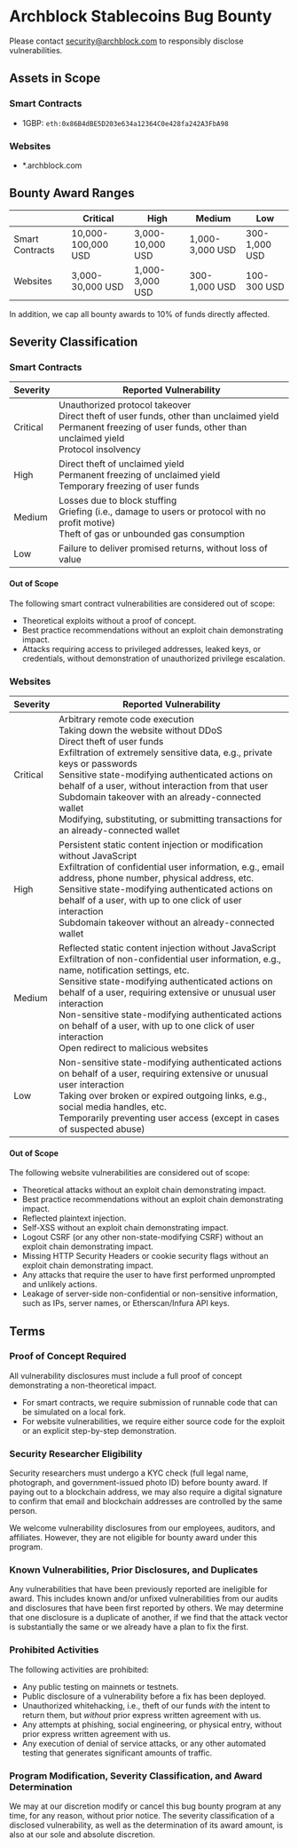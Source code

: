 # Archblock Stablecoins Bug Bounty

Please contact security@archblock.com to responsibly disclose vulnerabilities.

## Assets in Scope

### Smart Contracts

- 1GBP: `eth:0x86B4dBE5D203e634a12364C0e428fa242A3FbA98`

### Websites

- *.archblock.com

## Bounty Award Ranges

|                 | Critical           | High             | Medium          | Low           |
| --------------- | ------------------ | ---------------- | --------------- | ------------- |
| Smart Contracts | 10,000-100,000 USD | 3,000-10,000 USD | 1,000-3,000 USD | 300-1,000 USD |
| Websites        | 3,000-30,000 USD   | 1,000-3,000 USD  | 300-1,000 USD   | 100-300 USD   |

In addition, we cap all bounty awards to 10% of funds directly affected.

## Severity Classification

### Smart Contracts

| Severity | Reported Vulnerability |
| -------- | ---------------------- |
| Critical | Unauthorized protocol takeover <br> Direct theft of user funds, other than unclaimed yield <br> Permanent freezing of user funds, other than unclaimed yield <br> Protocol insolvency |
| High     | Direct theft of unclaimed yield <br> Permanent freezing of unclaimed yield <br> Temporary freezing of user funds |
| Medium   | Losses due to block stuffing <br> Griefing (i.e., damage to users or protocol with no profit motive) <br> Theft of gas or unbounded gas consumption |
| Low      | Failure to deliver promised returns, without loss of value |

#### Out of Scope

The following smart contract vulnerabilities are considered out of scope:
- Theoretical exploits without a proof of concept.
- Best practice recommendations without an exploit chain demonstrating impact.
- Attacks requiring access to privileged addresses, leaked keys, or credentials, without demonstration of unauthorized privilege escalation.

### Websites

| Severity | Reported Vulnerability |
| -------- | ---------------------- |
| Critical | Arbitrary remote code execution <br> Taking down the website without DDoS <br> Direct theft of user funds <br> Exfiltration of extremely sensitive data, e.g., private keys or passwords <br> Sensitive state-modifying authenticated actions on behalf of a user, without interaction from that user <br> Subdomain takeover with an already-connected wallet <br> Modifying, substituting, or submitting transactions for an already-connected wallet |
| High     | Persistent static content injection or modification without JavaScript <br> Exfiltration of confidential user information, e.g., email address, phone number, physical address, etc. <br> Sensitive state-modifying authenticated actions on behalf of a user, with up to one click of user interaction <br> Subdomain takeover without an already-connected wallet
| Medium   | Reflected static content injection without JavaScript <br> Exfiltration of non-confidential user information, e.g., name, notification settings, etc. <br> Sensitive state-modifying authenticated actions on behalf of a user, requiring extensive or unusual user interaction <br> Non-sensitive state-modifying authenticated actions on behalf of a user, with up to one click of user interaction <br> Open redirect to malicious websites |
| Low      | Non-sensitive state-modifying authenticated actions on behalf of a user, requiring extensive or unusual user interaction <br> Taking over broken or expired outgoing links, e.g., social media handles, etc. <br> Temporarily preventing user access (except in cases of suspected abuse) |

#### Out of Scope

The following website vulnerabilities are considered out of scope:
- Theoretical attacks without an exploit chain demonstrating impact.
- Best practice recommendations without an exploit chain demonstrating impact.
- Reflected plaintext injection.
- Self-XSS without an exploit chain demonstrating impact.
- Logout CSRF (or any other non-state-modifying CSRF) without an exploit chain demonstrating impact.
- Missing HTTP Security Headers or cookie security flags without an exploit chain demonstrating impact.
- Any attacks that require the user to have first performed unprompted and unlikely actions.
- Leakage of server-side non-confidential or non-sensitive information, such as IPs, server names, or Etherscan/Infura API keys.

## Terms

### Proof of Concept Required

All vulnerability disclosures must include a full proof of concept demonstrating a non-theoretical impact.
- For smart contracts, we require submission of runnable code that can be simulated on a local fork.
- For website vulnerabilities, we require either source code for the exploit or an explicit step-by-step demonstration.

### Security Researcher Eligibility

Security researchers must undergo a KYC check (full legal name, photograph, and government-issued photo ID) before bounty award.
If paying out to a blockchain address, we may also require a digital signature to confirm that email and blockchain addresses are controlled by the same person.

We welcome vulnerability disclosures from our employees, auditors, and affiliates. However, they are not eligible for bounty award under this program.

### Known Vulnerabilities, Prior Disclosures, and Duplicates

Any vulnerabilities that have been previously reported are ineligible for award. This includes known and/or unfixed vulnerabilities from our audits and disclosures that have been first reported by others. We may determine that one disclosure is a duplicate of another, if we find that the attack vector is substantially the same or we already have a plan to fix the first.

### Prohibited Activities

The following activities are prohibited:
- Any public testing on mainnets or testnets.
- Public disclosure of a vulnerability before a fix has been deployed.
- Unauthorized whitehacking, i.e., theft of our funds _with_ the intent to return them, but _without_ prior express written agreement with us.
- Any attempts at phishing, social engineering, or physical entry, without prior express written agreement with us.
- Any execution of denial of service attacks, or any other automated testing that generates significant amounts of traffic.

### Program Modification, Severity Classification, and Award Determination

We may at our discretion modify or cancel this bug bounty program at any time, for any reason, without prior notice. The severity classification of a disclosed vulnerability, as well as the determination of its award amount, is also at our sole and absolute discretion.